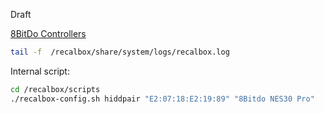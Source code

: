 Draft

[8BitDo Controllers](https://github.com/recalbox/recalbox-os/wiki/8bitdo-on-recalbox-(EN))

```bash
tail -f  /recalbox/share/system/logs/recalbox.log
```

Internal script:

```bash
cd /recalbox/scripts
./recalbox-config.sh hiddpair "E2:07:18:E2:19:89" "8Bitdo NES30 Pro"
```


